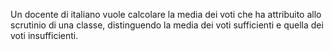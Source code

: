 Un docente di italiano vuole calcolare la media dei voti che ha attribuito allo scrutinio di una classe, distinguendo la media dei voti sufficienti e quella dei voti insufficienti.